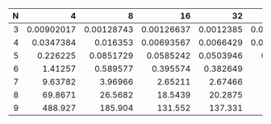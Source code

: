|   N |            4 |            8 |           16 |          32 |           64 |          128 |          256 |
|----:|-------------:|-------------:|-------------:|------------:|-------------:|-------------:|-------------:|
|   3 |   0.00902017 |   0.00128743 |   0.00126637 |   0.0012385 |   0.00129753 |   0.00127933 |   0.00128427 |
|   4 |   0.0347384  |   0.016353   |   0.00693567 |   0.0066429 |   0.00678983 |   0.0069907  |   0.00677173 |
|   5 |   0.226225   |   0.0851729  |   0.0585242  |   0.0503946 |   0.050219   |   0.0500328  |   0.0510413  |
|   6 |   1.41257    |   0.589577   |   0.395574   |   0.382649  |   0.39222    |   0.397459   |   0.397557   |
|   7 |   9.63782    |   3.96966    |   2.65211    |   2.67466   |   2.92829    |   3.2693     |   3.21573    |
|   8 |  69.8671     |  26.5682     |  18.5439     |  20.2875    |  20.3879     |  23.6556     |  33.3837     |
|   9 | 488.927      | 185.904      | 131.552      | 137.331     | 150.983      | 166.331      | 241.861      |
